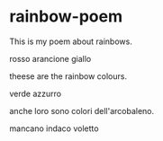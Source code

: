 # rainbow-poem
This is my poem about rainbows.




rosso
arancione 
giallo 


theese are the rainbow colours.


verde
azzurro 

anche loro sono colori dell'arcobaleno.


mancano 
indaco 
voletto
